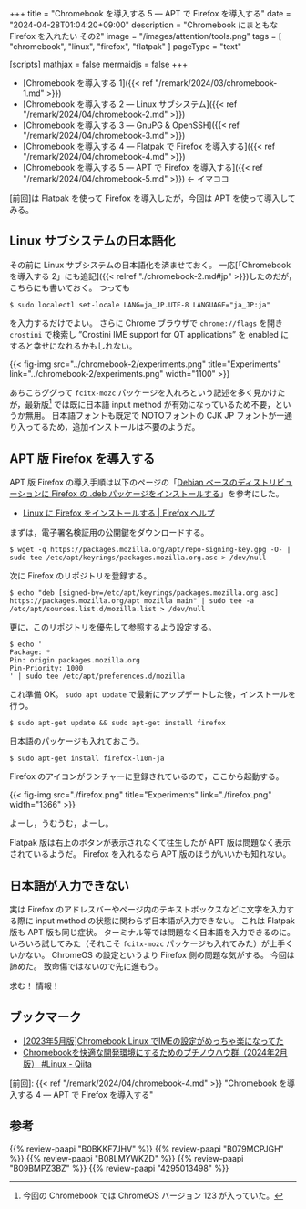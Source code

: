 +++
title = "Chromebook を導入する 5 — APT で Firefox を導入する"
date =  "2024-04-28T01:04:20+09:00"
description = "Chromebook にまともな Firefox を入れたい その2"
image = "/images/attention/tools.png"
tags = [ "chromebook", "linux", "firefox", "flatpak" ]
pageType = "text"

[scripts]
  mathjax = false
  mermaidjs = false
+++

- [Chromebook を導入する 1]({{< ref "/remark/2024/03/chromebook-1.md" >}})
- [Chromebook を導入する 2 — Linux サブシステム]({{< ref "/remark/2024/04/chromebook-2.md" >}})
- [Chromebook を導入する 3 — GnuPG & OpenSSH]({{< ref "/remark/2024/04/chromebook-3.md" >}})
- [Chromebook を導入する 4 — Flatpak で Firefox を導入する]({{< ref "/remark/2024/04/chromebook-4.md" >}})
- [Chromebook を導入する 5 — APT で Firefox を導入する]({{< ref "/remark/2024/04/chromebook-5.md" >}}) ← イマココ

[前回]は Flatpak を使って Firefox を導入したが，今回は APT を使って導入してみる。

## Linux サブシステムの日本語化

その前に Linux サブシステムの日本語化を済ませておく。
一応[「Chromebook を導入する 2」にも追記]({{< relref "./chromebook-2.md#jp" >}})したのだが，こちらにも書いておく。
つっても

```text
$ sudo localectl set-locale LANG=ja_JP.UTF-8 LANGUAGE="ja_JP:ja"
```

を入力するだけでよい。
さらに Chrome ブラウザで `chrome://flags` を開き `crostini` で検索し ”Crostini IME support for QT applications” を enabled にすると幸せになれるかもしれない。

{{< fig-img src="../chromebook-2/experiments.png" title="Experiments" link="../chromebook-2/experiments.png" width="1100" >}}

あちこちググって `fcitx-mozc` パッケージを入れろという記述を多く見かけたが，最新版[^v1] では既に日本語 input method が有効になっているため不要，というか無用。
日本語フォントも既定で NOTOフォントの CJK JP フォントが一通り入ってるため，追加インストールは不要のようだ。

[^v1]: 今回の Chromebook では ChromeOS バージョン 123 が入っていた。

## APT 版 Firefox を導入する

APT 版 Firefox の導入手順は以下のページの「[Debian ベースのディストリビューションに Firefox の .deb パッケージをインストールする](https://support.mozilla.org/ja/kb/install-firefox-linux#w_debian-be-sunodeisutoribiyu-shiyonni-firefox-no-deb-patsuke-ziwoinsuto-rusuru)」を参考にした。

- [Linux に Firefox をインストールする | Firefox ヘルプ](https://support.mozilla.org/ja/kb/install-firefox-linux)

まずは，電子署名検証用の公開鍵をダウンロードする。

```text
$ wget -q https://packages.mozilla.org/apt/repo-signing-key.gpg -O- | sudo tee /etc/apt/keyrings/packages.mozilla.org.asc > /dev/null
```

次に Firefox のリポジトリを登録する。

```text
$ echo "deb [signed-by=/etc/apt/keyrings/packages.mozilla.org.asc] https://packages.mozilla.org/apt mozilla main" | sudo tee -a /etc/apt/sources.list.d/mozilla.list > /dev/null
```

更に，このリポジトリを優先して参照するよう設定する。

```text
$ echo '
Package: *
Pin: origin packages.mozilla.org
Pin-Priority: 1000
' | sudo tee /etc/apt/preferences.d/mozilla
```

これ準備 OK。
`sudo apt update` で最新にアップデートした後，インストールを行う。

```text
$ sudo apt-get update && sudo apt-get install firefox
```

日本語のパッケージも入れておこう。

```text
$ sudo apt-get install firefox-l10n-ja
```

Firefox のアイコンがランチャーに登録されているので，ここから起動する。

{{< fig-img src="./firefox.png" title="Experiments" link="./firefox.png" width="1366" >}}

よーし，うむうむ，よーし。

Flatpak 版は右上のボタンが表示されなくて往生したが APT 版は問題なく表示されているようだ。
Firefox を入れるなら APT 版のほうがいいかも知れない。

## 日本語が入力できない

実は Firefox のアドレスバーやページ内のテキストボックスなどに文字を入力する際に input method の状態に関わらず日本語が入力できない。
これは Flatpak 版も APT 版も同じ症状。
ターミナル等では問題なく日本語を入力できるのに。
いろいろ試してみた（それこそ  `fcitx-mozc` パッケージも入れてみた）が上手くいかない。
ChromeOS の設定というより Firefox 側の問題な気がする。
今回は諦めた。
致命傷ではないので先に進もう。

求む！ 情報！

## ブックマーク

- [[2023年5月版]Chromebook Linux でIMEの設定がめっちゃ楽になってた](https://zenn.dev/asopitech/articles/20230516-103621_1)
- [Chromebookを快適な開発環境にするためのプチノウハウ群（2024年2月版） #Linux - Qiita](https://qiita.com/komde/items/25b4c80598d7e2b679f6)

[前回]: {{< ref "/remark/2024/04/chromebook-4.md" >}} "Chromebook を導入する 4 — APT で Firefox を導入する"

## 参考

{{% review-paapi "B0BKKF7JHV" %}} <!-- ASUS Chromebook -->
{{% review-paapi "B079MCPJGH" %}} <!-- カメラ 目隠し シャッター -->
{{% review-paapi "B08LMYWKZD" %}} <!-- Bluetooth 無線静音マウス -->
{{% review-paapi "B09BMPZ3BZ" %}} <!-- Chromebook仕事術 -->
{{% review-paapi "4295013498" %}} <!-- Linuxシステムの仕組み -->

